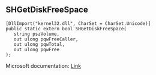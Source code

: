 ## SHGetDiskFreeSpace

```
[DllImport("kernel32.dll", CharSet = CharSet.Unicode)]
public static extern bool SHGetDiskFreeSpace(
   string pszVolume,
   out ulong pqwFreeCaller,
   out ulong pqwTotal,
   out ulong pqwFree
);
```

Microsoft documentation: [Link](https://learn.microsoft.com/en-us/windows/win32/api/shellapi/nf-shellapi-shgetdiskfreespaceexw)
